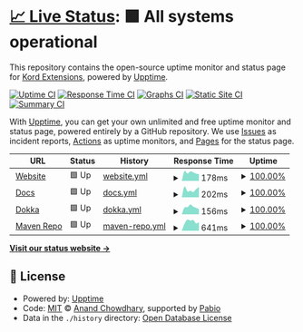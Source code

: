 # [📈 Live Status](https://status.kordex.dev): <!--live status--> **🟩 All systems operational**

This repository contains the open-source uptime monitor and status page for [Kord Extensions](https://kordex.dev), powered by [Upptime](https://github.com/upptime/upptime).

[![Uptime CI](https://github.com/Kord-Extensions/status/workflows/Uptime%20CI/badge.svg)](https://github.com/Kord-Extensions/status/actions?query=workflow%3A%22Uptime+CI%22)
[![Response Time CI](https://github.com/Kord-Extensions/status/workflows/Response%20Time%20CI/badge.svg)](https://github.com/Kord-Extensions/status/actions?query=workflow%3A%22Response+Time+CI%22)
[![Graphs CI](https://github.com/Kord-Extensions/status/workflows/Graphs%20CI/badge.svg)](https://github.com/Kord-Extensions/status/actions?query=workflow%3A%22Graphs+CI%22)
[![Static Site CI](https://github.com/Kord-Extensions/status/workflows/Static%20Site%20CI/badge.svg)](https://github.com/Kord-Extensions/status/actions?query=workflow%3A%22Static+Site+CI%22)
[![Summary CI](https://github.com/Kord-Extensions/status/workflows/Summary%20CI/badge.svg)](https://github.com/Kord-Extensions/status/actions?query=workflow%3A%22Summary+CI%22)

With [Upptime](https://upptime.js.org), you can get your own unlimited and free uptime monitor and status page, powered entirely by a GitHub repository. We use [Issues](https://github.com/Kord-Extensions/status/issues) as incident reports, [Actions](https://github.com/Kord-Extensions/status/actions) as uptime monitors, and [Pages](https://status.kordex.dev) for the status page.

<!--start: status pages-->
<!-- This summary is generated by Upptime (https://github.com/upptime/upptime) -->
<!-- Do not edit this manually, your changes will be overwritten -->
<!-- prettier-ignore -->
| URL | Status | History | Response Time | Uptime |
| --- | ------ | ------- | ------------- | ------ |
| <img alt="" src="https://icons.duckduckgo.com/ip3/kordex.dev.ico" height="13"> [Website](https://kordex.dev) | 🟩 Up | [website.yml](https://github.com/Kord-Extensions/status/commits/HEAD/history/website.yml) | <details><summary><img alt="Response time graph" src="./graphs/website/response-time-week.png" height="20"> 178ms</summary><br><a href="https://status.kordex.dev/history/website"><img alt="Response time 177" src="https://img.shields.io/endpoint?url=https%3A%2F%2Fraw.githubusercontent.com%2FKord-Extensions%2Fstatus%2FHEAD%2Fapi%2Fwebsite%2Fresponse-time.json"></a><br><a href="https://status.kordex.dev/history/website"><img alt="24-hour response time 146" src="https://img.shields.io/endpoint?url=https%3A%2F%2Fraw.githubusercontent.com%2FKord-Extensions%2Fstatus%2FHEAD%2Fapi%2Fwebsite%2Fresponse-time-day.json"></a><br><a href="https://status.kordex.dev/history/website"><img alt="7-day response time 178" src="https://img.shields.io/endpoint?url=https%3A%2F%2Fraw.githubusercontent.com%2FKord-Extensions%2Fstatus%2FHEAD%2Fapi%2Fwebsite%2Fresponse-time-week.json"></a><br><a href="https://status.kordex.dev/history/website"><img alt="30-day response time 177" src="https://img.shields.io/endpoint?url=https%3A%2F%2Fraw.githubusercontent.com%2FKord-Extensions%2Fstatus%2FHEAD%2Fapi%2Fwebsite%2Fresponse-time-month.json"></a><br><a href="https://status.kordex.dev/history/website"><img alt="1-year response time 177" src="https://img.shields.io/endpoint?url=https%3A%2F%2Fraw.githubusercontent.com%2FKord-Extensions%2Fstatus%2FHEAD%2Fapi%2Fwebsite%2Fresponse-time-year.json"></a></details> | <details><summary><a href="https://status.kordex.dev/history/website">100.00%</a></summary><a href="https://status.kordex.dev/history/website"><img alt="All-time uptime 100.00%" src="https://img.shields.io/endpoint?url=https%3A%2F%2Fraw.githubusercontent.com%2FKord-Extensions%2Fstatus%2FHEAD%2Fapi%2Fwebsite%2Fuptime.json"></a><br><a href="https://status.kordex.dev/history/website"><img alt="24-hour uptime 100.00%" src="https://img.shields.io/endpoint?url=https%3A%2F%2Fraw.githubusercontent.com%2FKord-Extensions%2Fstatus%2FHEAD%2Fapi%2Fwebsite%2Fuptime-day.json"></a><br><a href="https://status.kordex.dev/history/website"><img alt="7-day uptime 100.00%" src="https://img.shields.io/endpoint?url=https%3A%2F%2Fraw.githubusercontent.com%2FKord-Extensions%2Fstatus%2FHEAD%2Fapi%2Fwebsite%2Fuptime-week.json"></a><br><a href="https://status.kordex.dev/history/website"><img alt="30-day uptime 100.00%" src="https://img.shields.io/endpoint?url=https%3A%2F%2Fraw.githubusercontent.com%2FKord-Extensions%2Fstatus%2FHEAD%2Fapi%2Fwebsite%2Fuptime-month.json"></a><br><a href="https://status.kordex.dev/history/website"><img alt="1-year uptime 100.00%" src="https://img.shields.io/endpoint?url=https%3A%2F%2Fraw.githubusercontent.com%2FKord-Extensions%2Fstatus%2FHEAD%2Fapi%2Fwebsite%2Fuptime-year.json"></a></details>
| <img alt="" src="https://icons.duckduckgo.com/ip3/docs.kordex.dev.ico" height="13"> [Docs](https://docs.kordex.dev) | 🟩 Up | [docs.yml](https://github.com/Kord-Extensions/status/commits/HEAD/history/docs.yml) | <details><summary><img alt="Response time graph" src="./graphs/docs/response-time-week.png" height="20"> 202ms</summary><br><a href="https://status.kordex.dev/history/docs"><img alt="Response time 191" src="https://img.shields.io/endpoint?url=https%3A%2F%2Fraw.githubusercontent.com%2FKord-Extensions%2Fstatus%2FHEAD%2Fapi%2Fdocs%2Fresponse-time.json"></a><br><a href="https://status.kordex.dev/history/docs"><img alt="24-hour response time 267" src="https://img.shields.io/endpoint?url=https%3A%2F%2Fraw.githubusercontent.com%2FKord-Extensions%2Fstatus%2FHEAD%2Fapi%2Fdocs%2Fresponse-time-day.json"></a><br><a href="https://status.kordex.dev/history/docs"><img alt="7-day response time 202" src="https://img.shields.io/endpoint?url=https%3A%2F%2Fraw.githubusercontent.com%2FKord-Extensions%2Fstatus%2FHEAD%2Fapi%2Fdocs%2Fresponse-time-week.json"></a><br><a href="https://status.kordex.dev/history/docs"><img alt="30-day response time 191" src="https://img.shields.io/endpoint?url=https%3A%2F%2Fraw.githubusercontent.com%2FKord-Extensions%2Fstatus%2FHEAD%2Fapi%2Fdocs%2Fresponse-time-month.json"></a><br><a href="https://status.kordex.dev/history/docs"><img alt="1-year response time 191" src="https://img.shields.io/endpoint?url=https%3A%2F%2Fraw.githubusercontent.com%2FKord-Extensions%2Fstatus%2FHEAD%2Fapi%2Fdocs%2Fresponse-time-year.json"></a></details> | <details><summary><a href="https://status.kordex.dev/history/docs">100.00%</a></summary><a href="https://status.kordex.dev/history/docs"><img alt="All-time uptime 100.00%" src="https://img.shields.io/endpoint?url=https%3A%2F%2Fraw.githubusercontent.com%2FKord-Extensions%2Fstatus%2FHEAD%2Fapi%2Fdocs%2Fuptime.json"></a><br><a href="https://status.kordex.dev/history/docs"><img alt="24-hour uptime 100.00%" src="https://img.shields.io/endpoint?url=https%3A%2F%2Fraw.githubusercontent.com%2FKord-Extensions%2Fstatus%2FHEAD%2Fapi%2Fdocs%2Fuptime-day.json"></a><br><a href="https://status.kordex.dev/history/docs"><img alt="7-day uptime 100.00%" src="https://img.shields.io/endpoint?url=https%3A%2F%2Fraw.githubusercontent.com%2FKord-Extensions%2Fstatus%2FHEAD%2Fapi%2Fdocs%2Fuptime-week.json"></a><br><a href="https://status.kordex.dev/history/docs"><img alt="30-day uptime 100.00%" src="https://img.shields.io/endpoint?url=https%3A%2F%2Fraw.githubusercontent.com%2FKord-Extensions%2Fstatus%2FHEAD%2Fapi%2Fdocs%2Fuptime-month.json"></a><br><a href="https://status.kordex.dev/history/docs"><img alt="1-year uptime 100.00%" src="https://img.shields.io/endpoint?url=https%3A%2F%2Fraw.githubusercontent.com%2FKord-Extensions%2Fstatus%2FHEAD%2Fapi%2Fdocs%2Fuptime-year.json"></a></details>
| <img alt="" src="https://icons.duckduckgo.com/ip3/dokka.kordex.dev.ico" height="13"> [Dokka](https://dokka.kordex.dev) | 🟩 Up | [dokka.yml](https://github.com/Kord-Extensions/status/commits/HEAD/history/dokka.yml) | <details><summary><img alt="Response time graph" src="./graphs/dokka/response-time-week.png" height="20"> 156ms</summary><br><a href="https://status.kordex.dev/history/dokka"><img alt="Response time 158" src="https://img.shields.io/endpoint?url=https%3A%2F%2Fraw.githubusercontent.com%2FKord-Extensions%2Fstatus%2FHEAD%2Fapi%2Fdokka%2Fresponse-time.json"></a><br><a href="https://status.kordex.dev/history/dokka"><img alt="24-hour response time 112" src="https://img.shields.io/endpoint?url=https%3A%2F%2Fraw.githubusercontent.com%2FKord-Extensions%2Fstatus%2FHEAD%2Fapi%2Fdokka%2Fresponse-time-day.json"></a><br><a href="https://status.kordex.dev/history/dokka"><img alt="7-day response time 156" src="https://img.shields.io/endpoint?url=https%3A%2F%2Fraw.githubusercontent.com%2FKord-Extensions%2Fstatus%2FHEAD%2Fapi%2Fdokka%2Fresponse-time-week.json"></a><br><a href="https://status.kordex.dev/history/dokka"><img alt="30-day response time 158" src="https://img.shields.io/endpoint?url=https%3A%2F%2Fraw.githubusercontent.com%2FKord-Extensions%2Fstatus%2FHEAD%2Fapi%2Fdokka%2Fresponse-time-month.json"></a><br><a href="https://status.kordex.dev/history/dokka"><img alt="1-year response time 158" src="https://img.shields.io/endpoint?url=https%3A%2F%2Fraw.githubusercontent.com%2FKord-Extensions%2Fstatus%2FHEAD%2Fapi%2Fdokka%2Fresponse-time-year.json"></a></details> | <details><summary><a href="https://status.kordex.dev/history/dokka">100.00%</a></summary><a href="https://status.kordex.dev/history/dokka"><img alt="All-time uptime 100.00%" src="https://img.shields.io/endpoint?url=https%3A%2F%2Fraw.githubusercontent.com%2FKord-Extensions%2Fstatus%2FHEAD%2Fapi%2Fdokka%2Fuptime.json"></a><br><a href="https://status.kordex.dev/history/dokka"><img alt="24-hour uptime 100.00%" src="https://img.shields.io/endpoint?url=https%3A%2F%2Fraw.githubusercontent.com%2FKord-Extensions%2Fstatus%2FHEAD%2Fapi%2Fdokka%2Fuptime-day.json"></a><br><a href="https://status.kordex.dev/history/dokka"><img alt="7-day uptime 100.00%" src="https://img.shields.io/endpoint?url=https%3A%2F%2Fraw.githubusercontent.com%2FKord-Extensions%2Fstatus%2FHEAD%2Fapi%2Fdokka%2Fuptime-week.json"></a><br><a href="https://status.kordex.dev/history/dokka"><img alt="30-day uptime 100.00%" src="https://img.shields.io/endpoint?url=https%3A%2F%2Fraw.githubusercontent.com%2FKord-Extensions%2Fstatus%2FHEAD%2Fapi%2Fdokka%2Fuptime-month.json"></a><br><a href="https://status.kordex.dev/history/dokka"><img alt="1-year uptime 100.00%" src="https://img.shields.io/endpoint?url=https%3A%2F%2Fraw.githubusercontent.com%2FKord-Extensions%2Fstatus%2FHEAD%2Fapi%2Fdokka%2Fuptime-year.json"></a></details>
| <img alt="" src="https://icons.duckduckgo.com/ip3/repo.kordex.dev.ico" height="13"> [Maven Repo](https://repo.kordex.dev) | 🟩 Up | [maven-repo.yml](https://github.com/Kord-Extensions/status/commits/HEAD/history/maven-repo.yml) | <details><summary><img alt="Response time graph" src="./graphs/maven-repo/response-time-week.png" height="20"> 641ms</summary><br><a href="https://status.kordex.dev/history/maven-repo"><img alt="Response time 581" src="https://img.shields.io/endpoint?url=https%3A%2F%2Fraw.githubusercontent.com%2FKord-Extensions%2Fstatus%2FHEAD%2Fapi%2Fmaven-repo%2Fresponse-time.json"></a><br><a href="https://status.kordex.dev/history/maven-repo"><img alt="24-hour response time 596" src="https://img.shields.io/endpoint?url=https%3A%2F%2Fraw.githubusercontent.com%2FKord-Extensions%2Fstatus%2FHEAD%2Fapi%2Fmaven-repo%2Fresponse-time-day.json"></a><br><a href="https://status.kordex.dev/history/maven-repo"><img alt="7-day response time 641" src="https://img.shields.io/endpoint?url=https%3A%2F%2Fraw.githubusercontent.com%2FKord-Extensions%2Fstatus%2FHEAD%2Fapi%2Fmaven-repo%2Fresponse-time-week.json"></a><br><a href="https://status.kordex.dev/history/maven-repo"><img alt="30-day response time 581" src="https://img.shields.io/endpoint?url=https%3A%2F%2Fraw.githubusercontent.com%2FKord-Extensions%2Fstatus%2FHEAD%2Fapi%2Fmaven-repo%2Fresponse-time-month.json"></a><br><a href="https://status.kordex.dev/history/maven-repo"><img alt="1-year response time 581" src="https://img.shields.io/endpoint?url=https%3A%2F%2Fraw.githubusercontent.com%2FKord-Extensions%2Fstatus%2FHEAD%2Fapi%2Fmaven-repo%2Fresponse-time-year.json"></a></details> | <details><summary><a href="https://status.kordex.dev/history/maven-repo">100.00%</a></summary><a href="https://status.kordex.dev/history/maven-repo"><img alt="All-time uptime 100.00%" src="https://img.shields.io/endpoint?url=https%3A%2F%2Fraw.githubusercontent.com%2FKord-Extensions%2Fstatus%2FHEAD%2Fapi%2Fmaven-repo%2Fuptime.json"></a><br><a href="https://status.kordex.dev/history/maven-repo"><img alt="24-hour uptime 100.00%" src="https://img.shields.io/endpoint?url=https%3A%2F%2Fraw.githubusercontent.com%2FKord-Extensions%2Fstatus%2FHEAD%2Fapi%2Fmaven-repo%2Fuptime-day.json"></a><br><a href="https://status.kordex.dev/history/maven-repo"><img alt="7-day uptime 100.00%" src="https://img.shields.io/endpoint?url=https%3A%2F%2Fraw.githubusercontent.com%2FKord-Extensions%2Fstatus%2FHEAD%2Fapi%2Fmaven-repo%2Fuptime-week.json"></a><br><a href="https://status.kordex.dev/history/maven-repo"><img alt="30-day uptime 100.00%" src="https://img.shields.io/endpoint?url=https%3A%2F%2Fraw.githubusercontent.com%2FKord-Extensions%2Fstatus%2FHEAD%2Fapi%2Fmaven-repo%2Fuptime-month.json"></a><br><a href="https://status.kordex.dev/history/maven-repo"><img alt="1-year uptime 100.00%" src="https://img.shields.io/endpoint?url=https%3A%2F%2Fraw.githubusercontent.com%2FKord-Extensions%2Fstatus%2FHEAD%2Fapi%2Fmaven-repo%2Fuptime-year.json"></a></details>

<!--end: status pages-->

[**Visit our status website →**](https://status.kordex.dev)

## 📄 License

- Powered by: [Upptime](https://github.com/upptime/upptime)
- Code: [MIT](./LICENSE) © [Anand Chowdhary](https://anandchowdhary.com), supported by [Pabio](https://pabio.com)
- Data in the `./history` directory: [Open Database License](https://opendatacommons.org/licenses/odbl/1-0/)
